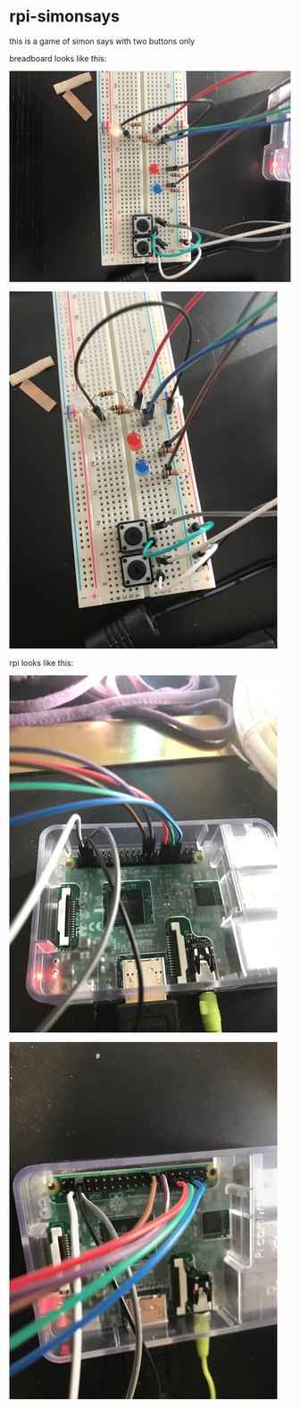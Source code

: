 # rpi-simonsays

this is a game of simon says with two buttons only

breadboard looks like this:
    
![Alt text](images/breadboard1.JPG "breadboard1")

![Alt text](images/breadboard2.JPG "breadboard2")


rpi looks like this:

![Alt text](images/rpi1.JPG "rpi1")

![Alt text](images/rpi2.JPG "rpi2")

